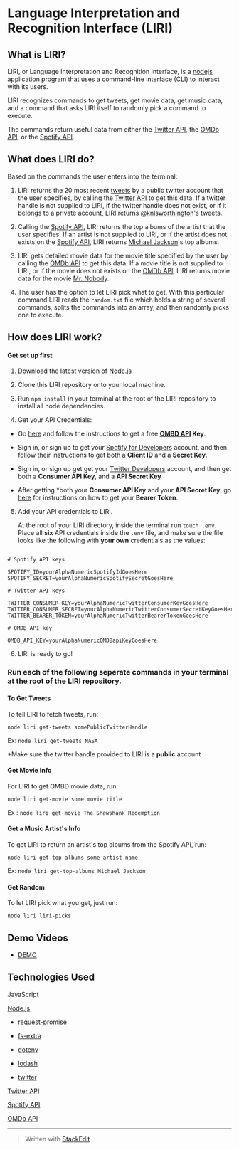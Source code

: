 # Language Interpretation and Recognition Interface (LIRI)

## What is LIRI?

LIRI, or Language Interpretation and Recognition Interface, is a [nodejs](https://nodejs.org/en/) application program that uses a command-line interface (CLI) to interact with its users.

LIRI recognizes commands to get tweets, get movie data, get music data, and a command that asks LIRI itself to randomly pick a command to execute.

The commands return useful data from either the [Twitter API](https://developer.twitter.com/), the [OMDb API](http://www.omdbapi.com/), or the [Spotify API](https://developer.spotify.com/documentation/web-api/).

## What does LIRI do?

Based on the commands the user enters into the terminal:

1. LIRI returns the 20 most recent [tweets](https://twitter.com/home?lang=en) by a public twitter account that the user specifies, by calling the [Twitter API](https://developer.twitter.com/) to get this data. If a twitter handle is not supplied to LIRI, if the twitter handle does not exist, or if it belongs to a private account, LIRI returns [@knlsworthington](https://twitter.com/knlsworthington)'s tweets.

2. Calling the [Spotify API](https://developer.spotify.com/documentation/web-api/), LIRI returns the top albums of the artist that the user specifies. If an artist is not supplied to LIRI, or if the artist does not exists on the [Spotify API](https://developer.spotify.com/documentation/web-api/), LIRI returns [Michael Jackson](https://www.michaeljackson.com/)'s top albums.

3. LIRI gets detailed movie data for the movie title specified by the user by calling the [OMDb API](http://www.omdbapi.com/) to get this data. If a movie title is not supplied to LIRI, or if the movie does not exists on the [OMDb API](http://www.omdbapi.com/), LIRI returns movie data for the movie [Mr. Nobody](https://www.imdb.com/title/tt0485947/).

4. The user has the option to let LIRI pick what to get. With this particular command LIRI reads the `random.txt` file which holds a string of several commands, splits the commands into an array, and then randomly picks one to execute.

## How does LIRI work?

#### Get set up first

1. Download the latest version of [Node.js](https://nodejs.org/en/)

2. Clone this LIRI repository onto your local machine.

3. Run `npm install` in your terminal at the root of the LIRI repository to install all node dependencies.

4. Get your API Credentials:

  - Go [here](http://www.omdbapi.com/apikey.aspx) and follow the instructions to get a free **[OMBD API](http://www.omdbapi.com/) Key**.

  - Sign in, or sign up to get your [Spotify for Developers](https://developer.spotify.com/dashboard/) account, and then follow their instructions to get both a **Client ID** and a **Secret Key**.

  - Sign in, or sign up get get your [Twitter Developers](https://developer.twitter.com/en/docs/basics/getting-started) account, and then get both a **Consumer API Key**, and a **API Secret Key**

  - After getting  *both your **Consumer API Key** and your **API Secret Key**, go [here](https://developer.twitter.com/en/docs/basics/authentication/guides/bearer-tokens) for instructions on how to get your **Bearer Token**.

5. Add your API credentials to LIRI.

	At the root of your LIRI directory, inside the terminal run `touch .env`. Place all **six** API credentials inside the `.env` file, and make sure the file looks like the following with **your own** credentials as the values:

```

# Spotify API keys

SPOTIFY_ID=yourAlphaNumericSpotifyIdGoesHere
SPOTIFY_SECRET=yourAlphaNumericSpotifySecretGoesHere

# Twitter API keys

TWITTER_CONSUMER_KEY=yourAlphaNumericTwitterConsumerKeyGoesHere
TWITTER_CONSUMER_SECRET=yourAlphaNumericTwitterConsumerSecretKeyGoesHere
TWITTER_BEARER_TOKEN=yourAlphaNumericTwitterBearerTokenGoesHere

# OMDB API key

OMDB_API_KEY=yourAlphaNumericOMDBapiKeyGoesHere
```

6. LIRI is ready to go!

### Run each of the following seperate commands in your terminal at the root of the LIRI repository.

#### To Get Tweets

To tell LIRI to fetch tweets, run:

`node liri get-tweets somePublicTwitterHandle`

Ex: `node liri get-tweets NASA`

*Make sure the twitter handle provided to LIRI is a **public** account

#### Get Movie Info

For LIRI to get OMBD movie data, run:

`node liri get-movie some movie title`

Ex : `node liri get-movie The Shawshank Redemption`

#### Get a Music Artist's Info

To get LIRI to return an artist's top albums from the Spotify API, run:

`node liri get-top-albums some artist name`

Ex: `node liri get-top-albums Michael Jackson`

#### Get Random

To let LIRI pick what you get, just run:

`node liri liri-picks`

## Demo Videos

*  [DEMO](https://drive.google.com/file/d/1zWftgHgjmx_LCZdlUdDzegg7_C4qmNx1/view)

## Technologies Used

JavaScript


[Node.js](https://nodejs.org/en/)

*  [request-promise](https://www.npmjs.com/package/request-promise)

*  [fs-extra](https://www.npmjs.com/package/fs-extra)

*  [dotenv](https://www.npmjs.com/search?q=dotenv)

*  [lodash](https://www.npmjs.com/package/lodash)

*  [twitter](https://www.npmjs.com/package/twitter)


[Twitter API](https://developer.twitter.com/)

[Spotify API](https://developer.spotify.com/)

[OMDb API](http://www.omdbapi.com/)


---

> Written with [StackEdit](https://stackedit.io/)